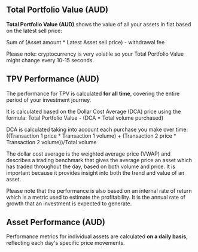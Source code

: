 ## Total Portfolio Value (AUD)


**Total Portfolio Value (AUD)** shows the value of all your assets in fiat based on the latest sell price:

Sum of (Asset amount * Latest Asset sell price) - withdrawal fee

Please note: cryptocurrency is very volatile so your Total Portfolio Value might change every 10-15 seconds.


## TPV Performance (AUD)


The performance for TPV is calculated **for all time**, covering the entire period of your investment journey.

It is calculated based on the Dollar Cost Average (DCA) price using the formula:
Total Portfolio Value - (DCA * Total volume purchased)

DCA is calculated taking into account each purchase you make over time:
((Transaction 1 price * Transaction 1 volume) + (Transaction 2
price * Transaction 2 volume))/Total volume

The dollar cost average is the weighted average price (VWAP) and describes a trading benchmark that gives the average price an asset which has traded throughout the day, based on both volume and price. It is important because it provides insight into both the trend and value of an asset.

Please note that the performance is also based on an internal rate of return which is a metric used to estimate the profitability. It is the annual rate of growth that an investment is expected to generate.

## Asset Performance (AUD)
Performance metrics for individual assets are calculated **on a daily basis**, reflecting each day's specific price movements.
